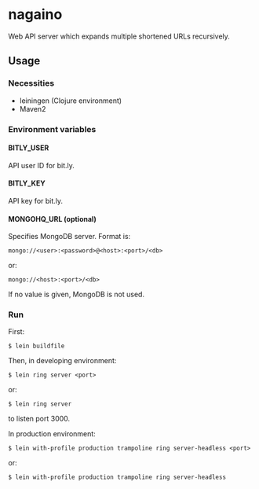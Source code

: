 # nagaino

Web API server which expands multiple shortened URLs recursively.

## Usage

### Necessities

- leiningen (Clojure environment)
- Maven2

### Environment variables

#### BITLY_USER

API user ID for bit.ly.

#### BITLY_KEY

API key for bit.ly.

#### MONGOHQ_URL (optional)

Specifies MongoDB server.
Format is:

    mongo://<user>:<password>@<host>:<port>/<db>

or:

    mongo://<host>:<port>/<db>

If no value is given, MongoDB is not used.

### Run

First:

    $ lein buildfile

Then, in developing environment:

    $ lein ring server <port>

or:

    $ lein ring server

to listen port 3000.

In production environment:

    $ lein with-profile production trampoline ring server-headless <port>

or:

    $ lein with-profile production trampoline ring server-headless
